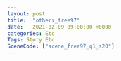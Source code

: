 ```yaml
---
layout: post
title:  "others_free97"
date:   2021-02-09 09:00:00 +0000
categories: Etc
Tags: Story Etc
SceneCode: ["scene_free97_q1_s20"]
---
```

